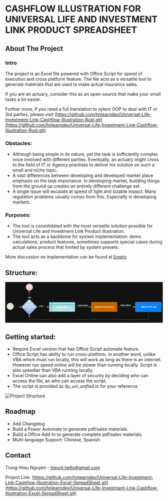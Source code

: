 # CASHFLOW ILLUSTRATION FOR UNIVERSAL LIFE AND INVESTMENT LINK PRODUCT SPREADSHEET

## About The Project

### Intro
The project is an Excel file powered with Office Script for speed of execution and cross platform feature. The file acts as a versatile tool to generate materials that are used to make actual insurance sales.

If you are an actuary, consider this as an open-source that make your small tasks a lot easier.

Further more, if you need a full translation to sytem OOP to deal with IT or 3rd parties, please visit [https://github.com/hnlearndev/Universal-Life-Investment-Link-Cashflow-Illustration-Rust.git](https://github.com/hnlearndev/Universal-Life-Investment-Link-Cashflow-Illustration-Rust.git)

### Obstacles:
- Although being simple in its nature, yet the task is sufficiently complex once involved with different parties.
Eventually, an actuary might cross to the field of IT or Agency practises to deliver his solution on such a small and niche topic.
- A vast differences between developing and developed market place emphasis on the task importance. In developing market, building things from the ground up creates an entirely different challenge set.
- A single issue will escalate at speed of light and sizable impact. Many regulation problems usually comes from this. Especially in developing markets.

### Purposes:
- The tool is consolidated with the most versatile solution possible for Universal Life and Investment Link Product illustration.
- The tool acts as a backbone for system implementation: demo calculations, product features, sometimes supports special cases during actual sales process that limited by system presets.
  
More discussion on implementation can be found at [Empty]()

## Structure:

![Project Structure](img/structure.gif)

## Getting started:
- Require Excel version that has Office Script automate feature.
- Office Script has ability to run cross-platform. In another word, unlike VBA which must run locally, this will work as long as there is an internet. However run speed online will be slower than running locally. Script is also speedier than VBA running locally.
- Excel Online can also add a layer of security by deciding who can access the file, an who can access the script.
- The script is provided as *ilp_uvl_unified.ts* for your reference.

![Project Structure](img/overview.gif)

## Roadmap
- Add Changelog
- Build a Power Automate to generate pdf/sales materials.
- Build a Office Add-In to generate complete pdf/sales materials.
- Multi-language Support: Chinese, Spanish

## Contact

Trung-Hieu Nguyen - hieunt.hello@gmail.com

Project Link: [https://github.com/hnlearndev/Universal-Life-Investment-Link-Cashflow-Illustration-Excel-SpreadSheet.git](https://github.com/hnlearndev/Universal-Life-Investment-Link-Cashflow-Illustration-Excel-SpreadSheet.git)
